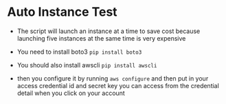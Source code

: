# Auto Instance Test

* The script will launch an instance at a time to save cost because launching five
instances at the same time is very expensive

* You need to install boto3 `pip install boto3`

* You should also install awscli `pip install awscli`

* then you configure it by running `aws configure` and then put in your
access credential id and secret key you can access from the credential detail when you click
on your account

